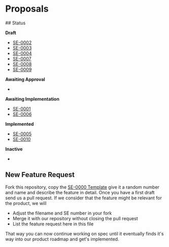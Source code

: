 # Proposals


## Status

**Draft**

- [SE-0002](0002-competition-map.md)
- [SE-0003](0003-burnable-discounts.md)
- [SE-0004](0004-payment-requests.md)
- [SE-0007](0007-reports.md)
- [SE-0008](0008-event-bus.md)
- [SE-0009](0009-referral-discounts.md)

**Awaiting Approval**

-

**Awaiting Implementation**

- [SE-0001](0001-open-source.md)
- [SE-0006](0006-venues.md)

**Implemented**

- [SE-0005](0005-catalogs.md)
- [SE-0010](0010-dynamic-filters.md)

**Inactive**

-

## New Feature Request

Fork this repository, copy the [SE-0000 Template](0000-proposal-template.md) give it a random number and name and describe the feature in detail.
Once you have a first draft send us a pull request. If we consider that the feature might be relevant for the product, we will
- Adjust the filename and SE number in your fork
- Merge it with our repository without closing the pull request
- List the feature request here in this file


That way you can now continue working on spec until it eventually finds it's way into our product roadmap and get's implemented.
